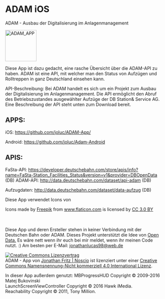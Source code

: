 # ADAM iOS
ADAM - Ausbau der Digitalisierung im Anlagenmanagement


<IMG SRC="https://noscio.eu/ADAM/adamlogo.png" ALT="ADAM_APP" WIDTH=100 HEIGHT=100>

Diese App ist dazu gedacht, eine rasche Übersicht über die ADAM-API zu haben.
ADAM ist eine API, mit welcher man den Status von Aufzügen und Rolltreppen in
ganz Deutschland einsehen kann.


API-Beschreibung:
Bei ADAM handelt es sich um ein Projekt zum Ausbau der Digitalisierung im Anlagenmanagement.
Die API ermöglicht den Abruf des Betriebszustandes ausgewählter Aufzüge der DB Station& Service AG.
Eine Beschreibung der API steht unten zum Download bereit.

## APPS:
iOS: https://github.com/joluc/ADAM-App/ 

Android: https://github.com/joluc/Adam-Android

## APIS:
FaSta-API:
https://developer.deutschebahn.com/store/apis/info?name=FaSta-Station_Facilities_Status&version=v1&provider=DBOpenData (DB)
ADAM-API:
http://data.deutschebahn.com/dataset/api-adam (DB)

Aufzugdaten:
http://data.deutschebahn.com/dataset/data-aufzug (DB)

Diese App verwendet Icons von 
<div>Icons made by <a href="http://www.freepik.com" title="Freepik">Freepik</a> from <a href="http://www.flaticon.com" title="Flaticon">www.flaticon.com</a> is licensed by <a href="http://creativecommons.org/licenses/by/3.0/" title="Creative Commons BY 3.0" target="_blank">CC 3.0 BY</a></div>
<br>
<br>


Diese App und deren Ersteller stehen in keiner Verbindung mit der Deutschen Bahn oder ADAM.
Dieses Projekt unterstützt die Idee von <a href="https://de.wikipedia.org/wiki/Open_Data">Open Data.</a>
Es wäre nett wenn ihr euch bei mir meldet, wenn ihr meinen Code nutzt. :)
Am besten per E-Mail: jonathanlucas98@web.de


<a rel="license" href="http://creativecommons.org/licenses/by-nc/4.0/"><img alt="Creative Commons Lizenzvertrag" style="border-width:0" src="https://i.creativecommons.org/l/by-nc/4.0/88x31.png" /></a><br /><span xmlns:dct="http://purl.org/dc/terms/" href="http://purl.org/dc/dcmitype/InteractiveResource" property="dct:title" rel="dct:type">ADAM - App</span> von <a xmlns:cc="http://creativecommons.org/ns#" href="https://noscio.eu" property="cc:attributionName" rel="cc:attributionURL">Jonathan Fritz | Noscio</a> ist lizenziert unter einer <a rel="license" href="http://creativecommons.org/licenses/by-nc/4.0/">Creative Commons Namensnennung-Nicht kommerziell 4.0 International Lizenz</a>.

In dieser App außerdem genutzt:
MBProgressHUD Copyright © 2009-2016 Matej Bukovinski <br>
LaunchScreenViewController Copyright © 2016 Hawk iMedia. <br>
Reachability Copyright © 2011, Tony Million. <br>
